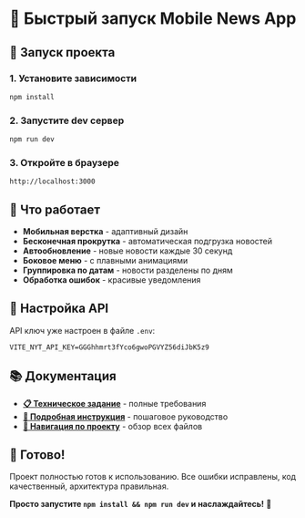 # 🚀 Быстрый запуск Mobile News App

## 🚀 Запуск проекта

### 1. Установите зависимости
```bash
npm install
```

### 2. Запустите dev сервер
```bash
npm run dev
```

### 3. Откройте в браузере
```
http://localhost:3000
```

## 📱 Что работает

- **Мобильная верстка** - адаптивный дизайн
- **Бесконечная прокрутка** - автоматическая подгрузка новостей
- **Автообновление** - новые новости каждые 30 секунд
- **Боковое меню** - с плавными анимациями
- **Группировка по датам** - новости разделены по дням
- **Обработка ошибок** - красивые уведомления

## 🔧 Настройка API

API ключ уже настроен в файле `.env`:
```
VITE_NYT_API_KEY=GGGhhmrt3fYco6gwoPGVYZ56diJbK5z9
```

## 📚 Документация

- **[📋 Техническое задание](REQUIREMENTS.md)** - полные требования
- **[🚀 Подробная инструкция](SETUP.md)** - пошаговое руководство
- **[🧭 Навигация по проекту](NAVIGATION.md)** - обзор всех файлов

## 🎯 Готово!

Проект полностью готов к использованию. Все ошибки исправлены, код качественный, архитектура правильная.

**Просто запустите `npm install && npm run dev` и наслаждайтесь!** 🎉
